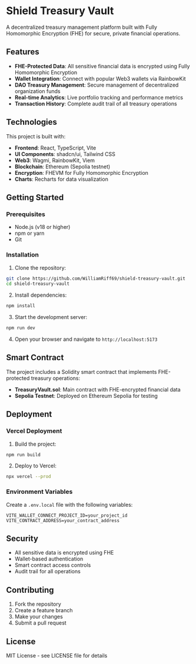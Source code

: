# Shield Treasury Vault

A decentralized treasury management platform built with Fully Homomorphic Encryption (FHE) for secure, private financial operations.

## Features

- **FHE-Protected Data**: All sensitive financial data is encrypted using Fully Homomorphic Encryption
- **Wallet Integration**: Connect with popular Web3 wallets via RainbowKit
- **DAO Treasury Management**: Secure management of decentralized organization funds
- **Real-time Analytics**: Live portfolio tracking and performance metrics
- **Transaction History**: Complete audit trail of all treasury operations

## Technologies

This project is built with:

- **Frontend**: React, TypeScript, Vite
- **UI Components**: shadcn/ui, Tailwind CSS
- **Web3**: Wagmi, RainbowKit, Viem
- **Blockchain**: Ethereum (Sepolia testnet)
- **Encryption**: FHEVM for Fully Homomorphic Encryption
- **Charts**: Recharts for data visualization

## Getting Started

### Prerequisites

- Node.js (v18 or higher)
- npm or yarn
- Git

### Installation

1. Clone the repository:
```bash
git clone https://github.com/WilliamRiff69/shield-treasury-vault.git
cd shield-treasury-vault
```

2. Install dependencies:
```bash
npm install
```

3. Start the development server:
```bash
npm run dev
```

4. Open your browser and navigate to `http://localhost:5173`

## Smart Contract

The project includes a Solidity smart contract that implements FHE-protected treasury operations:

- **TreasuryVault.sol**: Main contract with FHE-encrypted financial data
- **Sepolia Testnet**: Deployed on Ethereum Sepolia for testing

## Deployment

### Vercel Deployment

1. Build the project:
```bash
npm run build
```

2. Deploy to Vercel:
```bash
npx vercel --prod
```

### Environment Variables

Create a `.env.local` file with the following variables:

```
VITE_WALLET_CONNECT_PROJECT_ID=your_project_id
VITE_CONTRACT_ADDRESS=your_contract_address
```

## Security

- All sensitive data is encrypted using FHE
- Wallet-based authentication
- Smart contract access controls
- Audit trail for all operations

## Contributing

1. Fork the repository
2. Create a feature branch
3. Make your changes
4. Submit a pull request

## License

MIT License - see LICENSE file for details
